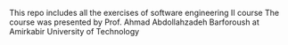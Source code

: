 This repo includes all the exercises of software engineering II course
The course was presented by Prof. Ahmad Abdollahzadeh Barforoush at Amirkabir University of Technology